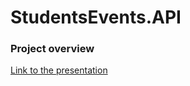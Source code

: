 # StudentsEvents.API

### Project overview
[Link to the presentation](https://drive.google.com/file/d/1EmEC-d1O1eM-Hh1GUP5Ynt8N0gDo02Xi/view?usp=sharing)
